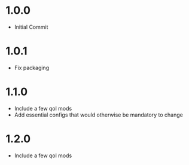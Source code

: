 # 1.0.0
- Initial Commit

# 1.0.1
- Fix packaging

# 1.1.0
- Include a few qol mods
- Add essential configs that would otherwise be mandatory to change

# 1.2.0
- Include a few qol mods
